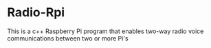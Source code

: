 # Radio-Rpi
This is a c++ Raspberry Pi program that enables two-way radio voice communications between two or more Pi's
